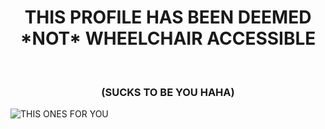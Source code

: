 <center>
<h1>THIS PROFILE HAS BEEN DEEMED <br> *NOT* WHEELCHAIR ACCESSIBLE</h1><br>
<h3>(SUCKS TO BE YOU HAHA)</h3>
</center>

![]([![](https://github.com/wrapfield/wrapfield/blob/main/achoo.PNG?raw=true)](http://https://github.com/wrapfield/wrapfield/blob/main/achoo.PNG?raw=true) "THIS ONES FOR YOU")